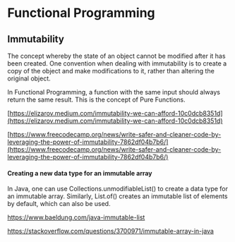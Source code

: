 # Functional Programming

## Immutability

The concept whereby the state of an object cannot be modified after it has been created. One convention when dealing with immutability is to create a copy of the object and make modifications to it, rather than altering the original object.

In Functional Programming, a function with the same input should always return the same result. This is the concept of Pure Functions.

[https://elizarov.medium.com/immutability-we-can-afford-10c0dcb8351d](https://elizarov.medium.com/immutability-we-can-afford-10c0dcb8351d)

[https://www.freecodecamp.org/news/write-safer-and-cleaner-code-by-leveraging-the-power-of-immutability-7862df04b7b6/](https://www.freecodecamp.org/news/write-safer-and-cleaner-code-by-leveraging-the-power-of-immutability-7862df04b7b6/)

#### Creating a new data type for an immutable array

In Java, one can use Collections.unmodifiableList() to create a data type for an immutable array.
Similarly, List.of() creates an immutable list of elements by default, which can also be used.

https://www.baeldung.com/java-immutable-list

https://stackoverflow.com/questions/3700971/immutable-array-in-java

